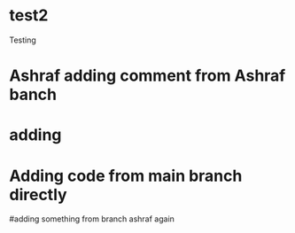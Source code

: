 # test2
Testing

# Ashraf adding comment from Ashraf banch
# adding
# Adding code from main branch directly

#adding something from branch ashraf again